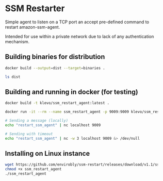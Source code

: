 # SSM Restarter

Simple agent to listen on a TCP port an accept pre-defined command to restart amazon-ssm-agent.

Intended for use within a private network due to lack of any authentication mechanism.

## Building binaries for distribution

```sh
docker build --output=dist --target=binaries .

ls dist
```

## Building and running in docker (for testing)

```sh
docker build -t klevo/ssm_restart_agent:latest .

docker run -it --rm --name ssm_restart_agent -p 9009:9009 klevo/ssm_restart_agent:latest ./ssm_restart_agent --listen-address :9009

# Sending a message (locally)
echo "restart_ssm_agent" | nc localhost 9009

# Sending with timeout
echo "restart_ssm_agent" | nc -w 3 localhost 9009 &> /dev/null
```

## Installing on Linux instance

```sh
wget https://github.com/envirobly/ssm-restart/releases/download/v1.1/ssm_restart_agent
chmod +x ssm_restart_agent
./ssm_restart_agent
```
